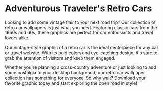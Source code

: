 <!--
Write me markdown content of website with wallpaper:

"A vintage-style graphic of a retro car for a car or travel website"

The header of the page should not be copy of the text but rather a real content of the website which is using this wallpaper.
-->

<!--font:Poppins-->

# Adventurous Traveler's Retro Cars

Looking to add some vintage flair to your next road trip? Our collection of retro car wallpapers is just what you need. Featuring classic cars from the 1950s and 60s, these graphics are perfect for car enthusiasts and travel lovers alike.

Our vintage-style graphic of a retro car is the ideal centerpiece for any car or travel website. With its bold colors and eye-catching design, it's sure to grab the attention of visitors and keep them engaged.

Whether you're planning a cross-country adventure or just looking to add some nostalgia to your desktop background, our retro car wallpaper collection has something for everyone. So why wait? Download your favorite graphic today and start exploring the open road in style!
